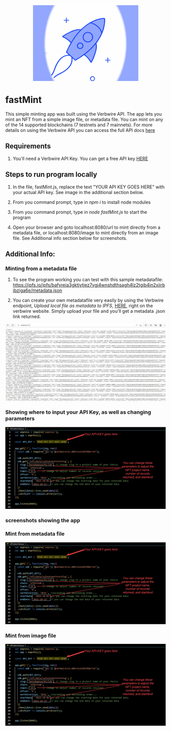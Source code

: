 <div align="center">
    <img alt="verbwire" src="resources/rocketLauncher_.gif"/>
</div>

# fastMint
This simple minting app was built using the Verbwire API. The app lets you mint an NFT from a simple image file, or metadata file. You can mint on any of the 14 supported blockchains (7 testnets and 7 mainnets). For more details on using the Verbwire API you can access the full API docs [here](https://docs.verbwire.com/docs)

## Requirements
1. You'll need a Verbwire API Key. You can get a free API key [HERE](https://www.verbwire.com/auth/register)

## Steps to run program locally
1. In the file, fastMint.js, replace the text "YOUR API KEY GOES HERE" with your actual API key. See image in the additional section below.

2. From you command prompt, type in *npm i* to install node modules

3. From you command prompt, type in *node fastMint.js* to start the program 

4. Open your browser and goto localhost:8080/url to mint directly from a metadata file, or localhost:8080/image to mint directly from an image file. See Additional info section below for screenshots.


## Additional Info:
### Minting from a metadata file
1. To see the program working you can test with this sample metadatafile: https://ipfs.io/ipfs/bafyreia3gktjytjez7vgj4wnshdthsagh4lz2tgib4in2xiirbibziga6e/metadata.json

2. You can create your own metadatafile very easily by using the Verbwire endpoint, *Upload local file as metadata to IPFS*, [HERE](https://docs.verbwire.com/reference/post_nft-store-metadatafromimage), right on the verbwire website. Simply upload your file and you'll get a metadata .json link returned.

<div align="center">
    <img alt="whaleWatcherOutput" src="resources/sample_output_simple_nft_sales_data_app.jpg"/>
</div>

### Showing where to input your API Key, as well as changing parameters
<div align="center">
    <img alt="inputApiKeyHere" src="resources/code_snippet_nft_sales_data_.jpg"/>
</div>

### screenshots showing the app
### Mint from metadata file
<div align="center">
    <img alt="inputApiKeyHere" src="resources/code_snippet_nft_sales_data_.jpg"/>
</div>

### Mint from image file
<div align="center">
    <img alt="inputApiKeyHere" src="resources/code_snippet_nft_sales_data_.jpg"/>
</div>

